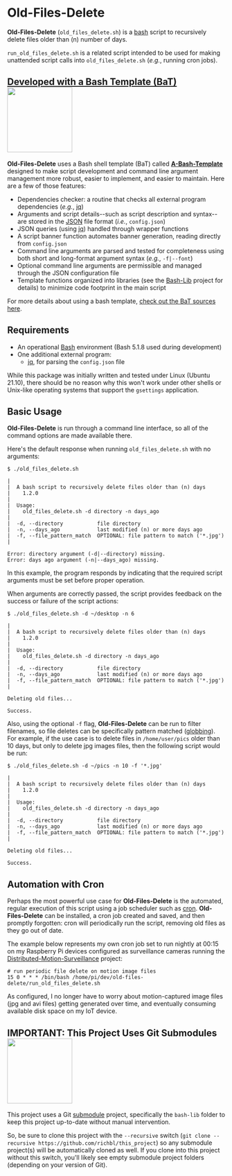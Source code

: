 # Old-Files-Delete
**Old-Files-Delete** (`old_files_delete.sh`) is a [bash](https://en.wikipedia.org/wiki/Bash_%28Unix_shell%29) script to recursively delete files older than (n) number of days.

`run_old_files_delete.sh` is a related script intended to be used for making unattended script calls into `old_files_delete.sh` (*e.g.*, running cron jobs).

## [Developed with a Bash Template (BaT)](https://github.com/richbl/a-bash-template)[<img src="https://user-images.githubusercontent.com/10182110/145758715-b127adfc-710b-49d3-9ede-151adc83ae76.png" width="150" />](https://github.com/richbl/a-bash-template)

**Old-Files-Delete** uses a Bash shell template (BaT) called **[A-Bash-Template](https://github.com/richbl/a-bash-template)** designed to make script development and command line argument management more robust, easier to implement, and easier to maintain. Here are a few of those features:

- Dependencies checker: a routine that checks all external program dependencies (*e.g.*, [jq](https://stedolan.github.io/jq/))
- Arguments and script details--such as script description and syntax--are stored in the [JSON](http://www.json.org/) file format (*i.e.*, `config.json`)
- JSON queries (using [jq](https://stedolan.github.io/jq/)) handled through wrapper functions
- A script banner function automates banner generation, reading directly from `config.json`
- Command line arguments are parsed and tested for completeness using both short and long-format argument syntax (*e.g.*, `-f|--font`)
- Optional command line arguments are permissible and managed through the JSON configuration file
- Template functions organized into libraries (see the [Bash-Lib](https://github.com/richbl/bash-lib) project for details) to minimize code footprint in the main script

For more details about using a bash template, [check out the BaT sources here](https://github.com/richbl/a-bash-template).

## Requirements

- An operational [Bash](https://en.wikipedia.org/wiki/Bash_%28Unix_shell%29) environment (Bash 5.1.8 used during development)
- One additional external program:
  - [jq](https://stedolan.github.io/jq/), for parsing the `config.json` file

While this package was initially written and tested under Linux (Ubuntu 21.10), there should be no reason why this won't work under other shells or Unix-like operating systems that support the `gsettings` application.

## Basic Usage
**Old-Files-Delete** is run through a command line interface, so all of the command options are made available there.

Here's the default response when running `old_files_delete.sh` with no arguments:

    $ ./old_files_delete.sh

    |
    |  A bash script to recursively delete files older than (n) days
    |    1.2.0
    |
    |  Usage:
    |    old_files_delete.sh -d directory -n days_ago
    |
    |  -d, --directory           file directory
    |  -n, --days_ago            last modified (n) or more days ago
    |  -f, --file_pattern_match  OPTIONAL: file pattern to match ('*.jpg')
    |

    Error: directory argument (-d|--directory) missing.
    Error: days ago argument (-n|--days_ago) missing.

In this example, the program responds by indicating that the required script arguments must be set before proper operation.

When arguments are correctly passed, the script provides feedback on the success or failure of the script actions:

    $ ./old_files_delete.sh -d ~/desktop -n 6

    |
    |  A bash script to recursively delete files older than (n) days
    |    1.2.0
    |
    |  Usage:
    |    old_files_delete.sh -d directory -n days_ago
    |
    |  -d, --directory           file directory
    |  -n, --days_ago            last modified (n) or more days ago
    |  -f, --file_pattern_match  OPTIONAL: file pattern to match ('*.jpg')
    |

    Deleting old files...

    Success.

Also, using the optional `-f` flag, **Old-Files-Delete** can be run to filter filenames, so file deletes can be specifically pattern matched ([globbing](https://en.wikipedia.org/wiki/Glob_(programming))). For example, if the use case is to delete files in `/home/user/pics` older than 10 days, but only to delete jpg images files, then the following script would be run:

    $ ./old_files_delete.sh -d ~/pics -n 10 -f '*.jpg'

    |
    |  A bash script to recursively delete files older than (n) days
    |    1.2.0
    |
    |  Usage:
    |    old_files_delete.sh -d directory -n days_ago
    |
    |  -d, --directory           file directory
    |  -n, --days_ago            last modified (n) or more days ago
    |  -f, --file_pattern_match  OPTIONAL: file pattern to match ('*.jpg')
    |

    Deleting old files...

    Success.

## Automation with Cron

Perhaps the most powerful use case for **Old-Files-Delete** is the automated, regular execution of this script using a job scheduler such as [cron](https://en.wikipedia.org/wiki/Cron). **Old-Files-Delete** can be installed, a cron job created and saved, and then promptly forgotten: cron will periodically run the script, removing old files as they go out of date.

The example below represents my own cron job set to run nightly at 00:15 on my Raspberry Pi devices configured as surveillance cameras running the [Distributed-Motion-Surveillance](https://github.com/richbl/distributed-motion-surveillance) project:

	# run periodic file delete on motion image files
	15 0 * * * /bin/bash /home/pi/dev/old-files-delete/run_old_files_delete.sh

As configured, I no longer have to worry about motion-captured image files (jpg and avi files) getting generated over time, and eventually consuming available disk space on my IoT device.

## IMPORTANT: This Project Uses Git Submodules  <picture><img src="https://user-images.githubusercontent.com/10182110/208980142-08d4cf6e-20ac-4243-ac69-e056258b0315.png" width="150" /></picture>

This project uses a Git [submodule](https://git-scm.com/book/en/v2/Git-Tools-Submodules) project, specifically the `bash-lib` folder to keep this project up-to-date without manual intervention.

So, be sure to clone this project with the `--recursive` switch (`git clone --recursive https://github.com/richbl/this_project`) so any submodule project(s) will be automatically cloned as well. If you clone into this project without this switch, you'll likely see empty submodule project folders (depending on your version of Git).
